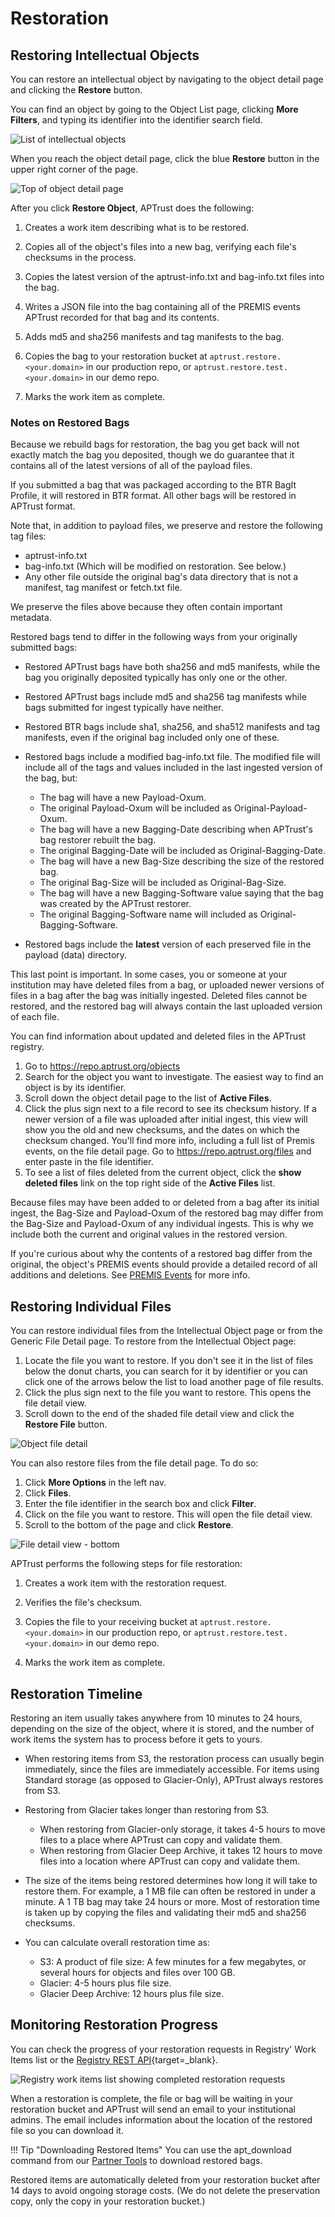# Restoration

## Restoring Intellectual Objects

You can restore an intellectual object by navigating to the object detail page and clicking the __Restore__ button.

You can find an object by going to the Object List page, clicking __More Filters__, and typing its identifier into the identifier search field.

![List of intellectual objects](../img/registry/ObjectsList.png)

When you reach the object detail page, click the blue __Restore__ button in the upper right corner of the page.

![Top of object detail page](../img/registry/ObjectDetailTop.png)

After you click __Restore Object__, APTrust does the following:

1. Creates a work item describing what is to be restored.

1. Copies all of the object's files into a new bag, verifying each file's checksums in the process.

1. Copies the latest version of the aptrust-info.txt and bag-info.txt files into the bag.

1. Writes a JSON file into the bag containing all of the PREMIS events APTrust recorded for that bag and its contents.

1. Adds md5 and sha256 manifests and tag manifests to the bag.

1. Copies the bag to your restoration bucket at `aptrust.restore.<your.domain>` in our production repo, or `aptrust.restore.test.<your.domain>` in our demo repo.

1. Marks the work item as complete.


### Notes on Restored Bags

Because we rebuild bags for restoration, the bag you get back will not exactly match the bag you deposited, though we do guarantee that it contains all of the latest versions of all of the payload files.

If you submitted a bag that was packaged according to the BTR BagIt Profile, it will restored in BTR format. All other bags will be restored in APTrust format.

Note that, in addition to payload files, we preserve and restore the following tag files:

* aptrust-info.txt
* bag-info.txt (Which will be modified on restoration. See below.)
* Any other file outside the original bag's data directory that is not a manifest, tag manifest or fetch.txt file.

We preserve the files above because they often contain important metadata.

Restored bags tend to differ in the following ways from your originally submitted bags:

* Restored APTrust bags have both sha256 and md5 manifests, while the bag you originally deposited typically has only one or the other.

* Restored APTrust bags include md5 and sha256 tag manifests while bags submitted for ingest typically have neither.

* Restored BTR bags include sha1, sha256, and sha512 manifests and tag manifests, even if the original bag included only one of these.

* Restored bags include a modified bag-info.txt file. The modified file will include all of the tags and values included in the last ingested version of the bag, but:

    * The bag will have a new Payload-Oxum.
    * The original Payload-Oxum will be included as Original-Payload-Oxum.
    * The bag will have a new Bagging-Date describing when APTrust's bag restorer rebuilt the bag.
    * The original Bagging-Date will be included as Original-Bagging-Date.
    * The bag will have a new Bag-Size describing the size of the restored bag.
    * The original Bag-Size will be included as Original-Bag-Size.
    * The bag will have a new Bagging-Software value saying that the bag was created by the APTrust restorer.
    * The original Bagging-Software name will included as Original-Bagging-Software.

* Restored bags include the __latest__ version of each preserved file in the payload (data) directory.

This last point is important. In some cases, you or someone at your institution may have deleted files from a bag, or uploaded newer versions of files in a bag after the bag was initially ingested. Deleted files cannot be restored, and the restored bag will always contain the last uploaded version of each file.

You can find information about updated and deleted files in the APTrust registry.

1. Go to https://repo.aptrust.org/objects
2. Search for the object you want to investigate. The easiest way to find an object is by its identifier.
3. Scroll down the object detail page to the list of **Active Files**.
4. Click the plus sign next to a file record to see its checksum history. If a newer version of a file was uploaded after initial ingest, this view will show you the old and new checksums, and the dates on which the checksum changed. You'll find more info, including a full list of Premis events, on the file detail page. Go to https://repo.aptrust.org/files and enter paste in the file identifier.
4. To see a list of files deleted from the current object, click the **show deleted files** link on the top right side of the **Active Files** list.

Because files may have been added to or deleted from a bag after its initial ingest, the Bag-Size and Payload-Oxum of the restored bag may differ from the Bag-Size and Payload-Oxum of any individual ingests. This is why we include both the current and original values in the restored version.

If you're curious about why the contents of a restored bag differ from the original, the object's PREMIS events should provide a detailed record of all additions and deletions. See [PREMIS Events](../registry/events.md) for more info.

## Restoring Individual Files

You can restore individual files from the Intellectual Object page or from the Generic File Detail page. To restore from the Intellectual Object page:

1. Locate the file you want to restore. If you don't see it in the list of files below the donut charts, you can search for it by identifier or you can click one of the arrows below the list to load another page of file results.
1. Click the plus sign next to the file you want to restore. This opens the file detail view.
1. Scroll down to the end of the shaded file detail view and click the __Restore File__ button.

![Object file detail](../img/registry/ObjectFileDetail.png)


You can also restore files from the file detail page. To do so:

1. Click __More Options__ in the left nav.
1. Click __Files__.
1. Enter the file identifier in the search box and click __Filter__.
1. Click on the file you want to restore. This will open the file detail view.
1. Scroll to the bottom of the page and click __Restore__.

![File detail view - bottom](../img/registry/FileDetailBottom.png)


APTrust performs the following steps for file restoration:

1. Creates a work item with the restoration request.

1. Verifies the file's checksum.

1. Copies the file to your receiving bucket at `aptrust.restore.<your.domain>` in our production repo, or `aptrust.restore.test.<your.domain>` in our demo repo.

1. Marks the work item as complete.

## Restoration Timeline

Restoring an item usually takes anywhere from 10 minutes to 24 hours, depending on the size of the object, where it is stored, and the number of work items the system has to process before it gets to yours.

* When restoring items from S3, the restoration process can usually begin immediately, since the files are immediately accessible. For items using Standard storage (as opposed to Glacier-Only), APTrust always restores from S3.

* Restoring from Glacier takes longer than restoring from S3.
    * When restoring from Glacier-only storage, it takes 4-5 hours to move files to a place where APTrust can copy and validate them.
    * When restoring from Glacier Deep Archive, it takes 12 hours to move files into a location where APTrust can copy and validate them.

* The size of the items being restored determines how long it will take to restore them. For example, a 1 MB file can often be restored in under a minute. A 1 TB bag may take 24 hours or more. Most of restoration time is taken up by copying the files and validating their md5 and sha256 checksums.

* You can calculate overall restoration time as:
    * S3: A product of file size: A few minutes for a few megabytes, or several hours for objects and files over 100 GB.
    * Glacier: 4-5 hours plus file size.
    * Glacier Deep Archive: 12 hours plus file size.

## Monitoring Restoration Progress

You can check the progress of your restoration requests in Registry' Work Items list or the [Registry REST API](https://aptrust.github.io/registry/){target=_blank}.

![Registry work items list showing completed restoration requests](../img/registry/RestorationWorkItems.png)

When a restoration is complete, the file or bag will be waiting in your restoration bucket and APTrust will send an email to your institutional admins. The email includes information about the location of the restored file so you can download it.

!!! Tip "Downloading Restored Items"
    You can use the apt_download command from our [Partner Tools](../partner_tools.md) to download restored bags.

Restored items are automatically deleted from your restoration bucket after 14 days to avoid ongoing storage costs. (We do not delete the preservation copy, only the copy in your restoration bucket.)
